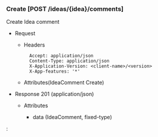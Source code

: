### Create [POST /ideas/{idea}/comments]

Create Idea comment

+ Request
    + Headers

            Accept: application/json
            Content-Type: application/json
            X-Application-Version: <client-name>/<version>
            X-App-features: '*'
    
    + Attributes(IdeaComment Create)
    
+ Response 201 (application/json)

    + Attributes
        
        + data (IdeaComment, fixed-type)
    
:[](../../error_responses.md)

